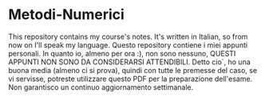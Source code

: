 # Metodi-Numerici
This repository contains my course's notes.
It's written in Italian, so from now on I'll speak my language.
Questo repository contiene i miei appunti personali.
In quanto io, almeno per ora :), non sono nessuno, QUESTI APPUNTI NON SONO DA CONSIDERARSI ATTENDIBILI.
Detto cio`, ho una buona media (almeno ci si prova), quindi con tutte le premesse del caso, se vi servisse, potreste utilizzare questo PDF per la preparazione dell'esame.
Non garantisco un continuo aggiornamento settimanale.

